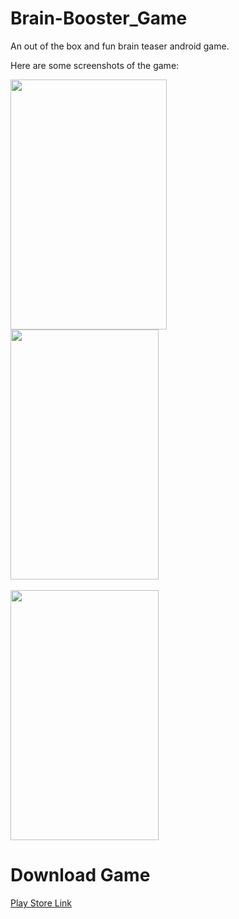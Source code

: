 # Brain-Booster_Game
An out of the box and fun brain teaser android game.

Here are some screenshots of the game: 

<img src="https://user-images.githubusercontent.com/24875366/46434854-7cdf2c80-c772-11e8-84bf-e63548d9d293.jpeg" data-canonical-src="https://gyazo.com/eb5c5741b6a9a16c692170a41a49c858.png" width="250" height="400" />
<br>
<img src="https://user-images.githubusercontent.com/24875366/46434855-7cdf2c80-c772-11e8-8886-768f867375f6.jpeg" data-canonical-src="https://gyazo.com/eb5c5741b6a9a16c692170a41a49c858.png" width="237" height="400" />
<br>
<br>

<img src="https://user-images.githubusercontent.com/24875366/46434856-7d77c300-c772-11e8-8d0f-af3c20314b67.jpeg" data-canonical-src="https://gyazo.com/eb5c5741b6a9a16c692170a41a49c858.png" width="237" height="400" />

# Download Game
[Play Store Link](https://play.google.com/store/apps/details?id=brainbooster.funcandi.com.brainbooster1)
 
